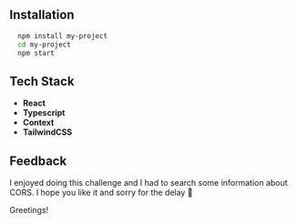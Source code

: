 ## Installation

```bash
  npm install my-project
  cd my-project
  npm start
```

## Tech Stack

- **React**
- **Typescript** 
- **Context**
- **TailwindCSS**

## Feedback

I enjoyed doing this challenge and I had to search some information about CORS. I hope you like it and sorry for the delay 🥰

Greetings!
